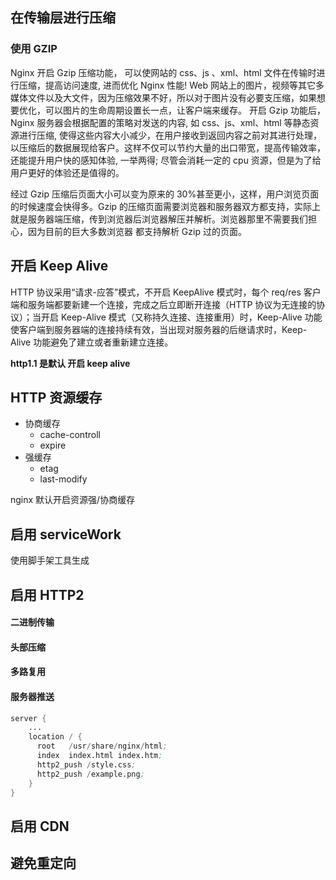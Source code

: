 ## 在传输层进行压缩

### 使用 GZIP

Nginx 开启 Gzip 压缩功能， 可以使网站的 css、js 、xml、html 文件在传输时进行压缩，提高访问速度, 进而优化 Nginx 性能! Web 网站上的图片，视频等其它多媒体文件以及大文件，因为压缩效果不好，所以对于图片没有必要支压缩，如果想要优化，可以图片的生命周期设置长一点，让客户端来缓存。 开启 Gzip 功能后，Nginx 服务器会根据配置的策略对发送的内容, 如 css、js、xml、html 等静态资源进行压缩, 使得这些内容大小减少，在用户接收到返回内容之前对其进行处理，以压缩后的数据展现给客户。这样不仅可以节约大量的出口带宽，提高传输效率，还能提升用户快的感知体验, 一举两得; 尽管会消耗一定的 cpu 资源，但是为了给用户更好的体验还是值得的。

经过 Gzip 压缩后页面大小可以变为原来的 30%甚至更小，这样，用户浏览页面的时候速度会快得多。Gzip 的压缩页面需要浏览器和服务器双方都支持，实际上就是服务器端压缩，传到浏览器后浏览器解压并解析。浏览器那里不需要我们担心，因为目前的巨大多数浏览器 都支持解析 Gzip 过的页面。

## 开启 Keep Alive

HTTP 协议采用“请求-应答”模式，不开启 KeepAlive 模式时，每个 req/res 客户端和服务端都要新建一个连接，完成之后立即断开连接（HTTP 协议为无连接的协议）；当开启 Keep-Alive 模式（又称持久连接、连接重用）时，Keep-Alive 功能使客户端到服务器端的连接持续有效，当出现对服务器的后继请求时，Keep-Alive 功能避免了建立或者重新建立连接。

**http1.1 是默认 开启 keep alive**

## HTTP 资源缓存

- 协商缓存
  - cache-controll
  - expire
- 强缓存
  - etag
  - last-modify

nginx 默认开启资源强/协商缓存

## 启用 serviceWork

使用脚手架工具生成

## 启用 HTTP2

#### 二进制传输

#### 头部压缩

#### 多路复用

#### 服务器推送

```s
server {
    ...
    location / {
      root   /usr/share/nginx/html;
      index  index.html index.htm;
      http2_push /style.css;
      http2_push /example.png;
    }
}
```

## 启用 CDN

## 避免重定向
